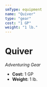 ```yaml
---
smType: equipment
name: "Quiver"
type: "gear"
cost: "1 GP"
weight: "1 lb."
---
```


# Quiver
*Adventuring Gear*

- **Cost:** 1 GP
- **Weight:** 1 lb.
